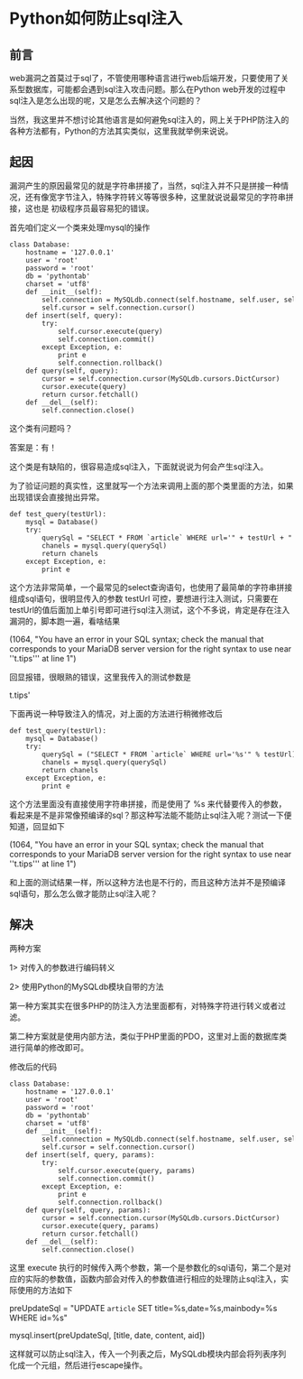 # Python如何防止sql注入

## 前言

web漏洞之首莫过于sql了，不管使用哪种语言进行web后端开发，只要使用了关系型数据库，可能都会遇到sql注入攻击问题。那么在Python
web开发的过程中sql注入是怎么出现的呢，又是怎么去解决这个问题的？

  

当然，我这里并不想讨论其他语言是如何避免sql注入的，网上关于PHP防注入的各种方法都有，Python的方法其实类似，这里我就举例来说说。

## 起因

漏洞产生的原因最常见的就是字符串拼接了，当然，sql注入并不只是拼接一种情况，还有像宽字节注入，特殊字符转义等等很多种，这里就说说最常见的字符串拼接，这也是
初级程序员最容易犯的错误。

  

首先咱们定义一个类来处理mysql的操作

    
    
    
    class Database:
        hostname = '127.0.0.1'
        user = 'root'
        password = 'root'
        db = 'pythontab'
        charset = 'utf8'
        def __init__(self):
            self.connection = MySQLdb.connect(self.hostname, self.user, self.password, self.db, charset=self.charset)
            self.cursor = self.connection.cursor()
        def insert(self, query):
            try:
                self.cursor.execute(query)
                self.connection.commit()
            except Exception, e:
                print e
                self.connection.rollback()
        def query(self, query):
            cursor = self.connection.cursor(MySQLdb.cursors.DictCursor)
            cursor.execute(query)
            return cursor.fetchall()
        def __del__(self):
            self.connection.close()

这个类有问题吗？

答案是：有！

  

这个类是有缺陷的，很容易造成sql注入，下面就说说为何会产生sql注入。

  

为了验证问题的真实性，这里就写一个方法来调用上面的那个类里面的方法，如果出现错误会直接抛出异常。

    
    
    def test_query(testUrl):
        mysql = Database()
        try:
            querySql = "SELECT * FROM `article` WHERE url='" + testUrl + "'"
            chanels = mysql.query(querySql)
            return chanels
        except Exception, e:
            print e

这个方法非常简单，一个最常见的select查询语句，也使用了最简单的字符串拼接组成sql语句，很明显传入的参数 testUrl
可控，要想进行注入测试，只需要在testUrl的值后面加上单引号即可进行sql注入测试，这个不多说，肯定是存在注入漏洞的，脚本跑一遍，看啥结果

  

(1064, "You have an error in your SQL syntax; check the manual that
corresponds to your MariaDB server version for the right syntax to use near
''t.tips''' at line 1")

回显报错，很眼熟的错误，这里我传入的测试参数是

t.tips'

下面再说一种导致注入的情况，对上面的方法进行稍微修改后

    
    
    def test_query(testUrl):
        mysql = Database()
        try:
            querySql = ("SELECT * FROM `article` WHERE url='%s'" % testUrl)
            chanels = mysql.query(querySql)
            return chanels
        except Exception, e:
            print e

这个方法里面没有直接使用字符串拼接，而是使用了 %s
来代替要传入的参数，看起来是不是非常像预编译的sql？那这种写法能不能防止sql注入呢？测试一下便知道，回显如下

(1064, "You have an error in your SQL syntax; check the manual that
corresponds to your MariaDB server version for the right syntax to use near
''t.tips''' at line 1")

和上面的测试结果一样，所以这种方法也是不行的，而且这种方法并不是预编译sql语句，那么怎么做才能防止sql注入呢？

## 解决

两种方案

  

1> 对传入的参数进行编码转义

  

2> 使用Python的MySQLdb模块自带的方法

  

第一种方案其实在很多PHP的防注入方法里面都有，对特殊字符进行转义或者过滤。

  

第二种方案就是使用内部方法，类似于PHP里面的PDO，这里对上面的数据库类进行简单的修改即可。

  

修改后的代码

    
    
    class Database:
        hostname = '127.0.0.1'
        user = 'root'
        password = 'root'
        db = 'pythontab'
        charset = 'utf8'
        def __init__(self):
            self.connection = MySQLdb.connect(self.hostname, self.user, self.password, self.db, charset=self.charset)
            self.cursor = self.connection.cursor()
        def insert(self, query, params):
            try:
                self.cursor.execute(query, params)
                self.connection.commit()
            except Exception, e:
                print e
                self.connection.rollback()
        def query(self, query, params):
            cursor = self.connection.cursor(MySQLdb.cursors.DictCursor)
            cursor.execute(query, params)
            return cursor.fetchall()
        def __del__(self):
            self.connection.close()

这里 execute
执行的时候传入两个参数，第一个是参数化的sql语句，第二个是对应的实际的参数值，函数内部会对传入的参数值进行相应的处理防止sql注入，实际使用的方法如下

  

preUpdateSql = "UPDATE `article` SET title=%s,date=%s,mainbody=%s WHERE id=%s"

mysql.insert(preUpdateSql, [title, date, content, aid])

这样就可以防止sql注入，传入一个列表之后，MySQLdb模块内部会将列表序列化成一个元组，然后进行escape操作。

  

